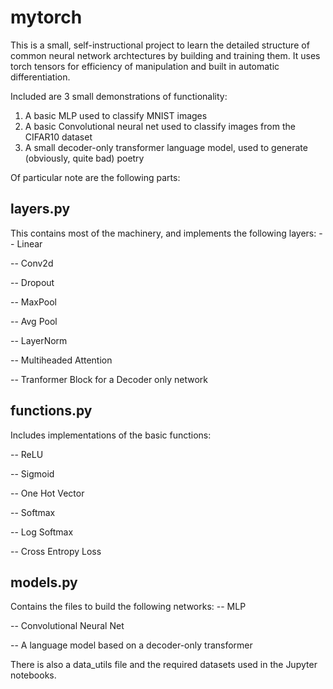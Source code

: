 # mytorch
This is a small, self-instructional project to learn the detailed structure of common neural network archtectures by building and training them. It uses torch tensors for efficiency of manipulation and built in automatic differentiation. 

Included are 3 small demonstrations of functionality: 

1. A basic MLP used to classify MNIST images
2. A basic Convolutional neural net used to classify images from the CIFAR10 dataset
3. A small decoder-only transformer language model, used to generate (obviously, quite bad) poetry

Of particular note are the following parts: 

## layers.py
This contains most of the machinery, and implements the following layers:
-- Linear

-- Conv2d

-- Dropout

-- MaxPool

-- Avg Pool

-- LayerNorm

-- Multiheaded Attention

-- Tranformer Block for a Decoder only network

## functions.py

Includes implementations of the basic functions: 

-- ReLU

-- Sigmoid

-- One Hot Vector

-- Softmax

-- Log Softmax

-- Cross Entropy Loss


## models.py 

Contains the files to build the following networks: 
-- MLP

-- Convolutional Neural Net

-- A language model based on a decoder-only transformer


There is also a data_utils file and the required datasets used in the Jupyter notebooks. 

